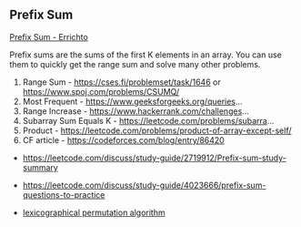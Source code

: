 ## Prefix Sum

[Prefix Sum - Errichto](https://www.youtube.com/watch?v=PhgtNY_-CiY&ab_channel=ErrichtoAlgorithms)

Prefix sums are the sums of the first K elements in an array. You can use them to quickly get the range sum and solve many other problems.


1. Range Sum - https://cses.fi/problemset/task/1646 or https://www.spoj.com/problems/CSUMQ/
2. Most Frequent - https://www.geeksforgeeks.org/queries...
3. Range Increase - https://www.hackerrank.com/challenges...
4. Subarray Sum Equals K - https://leetcode.com/problems/subarra...
5. Product - https://leetcode.com/problems/product-of-array-except-self/
6. CF article - https://codeforces.com/blog/entry/86420

- https://leetcode.com/discuss/study-guide/2719912/Prefix-sum-study-summary
- https://leetcode.com/discuss/study-guide/4023666/prefix-sum-questions-to-practice

- [lexicographical permutation algorithm](https://www.nayuki.io/page/next-lexicographical-permutation-algorithm)